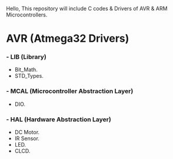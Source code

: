 Hello, This repository will include C codes & Drivers of AVR & ARM Microcontrollers.
# AVR (Atmega32 Drivers)
 ### - LIB (Library)
- Bit_Math.
- STD_Types.
 ### - MCAL (Microcontroller Abstraction Layer)
-  DIO.
 ### - HAL (Hardware Abstraction Layer)
- DC Motor.
- IR Sensor.
- LED.
- CLCD.

